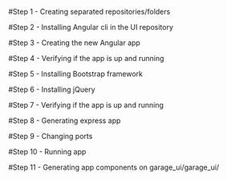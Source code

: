 #Step 1 - Creating separated repositories/folders  

#Step 2 - Installing Angular cli in the UI repository
  
#Step 3 - Creating the new Angular app
  
#Step 4 - Verifying if the app is up and running
  
#Step 5 - Installing Bootstrap framework
  
#Step 6 - Installing jQuery
  
#Step 7 - Verifying if the app is up and running
  
#Step 8 - Generating express app
  
#Step 9 - Changing ports
  
#Step 10 - Running app

#Step 11 - Generating app components on garage_ui/garage_ui/